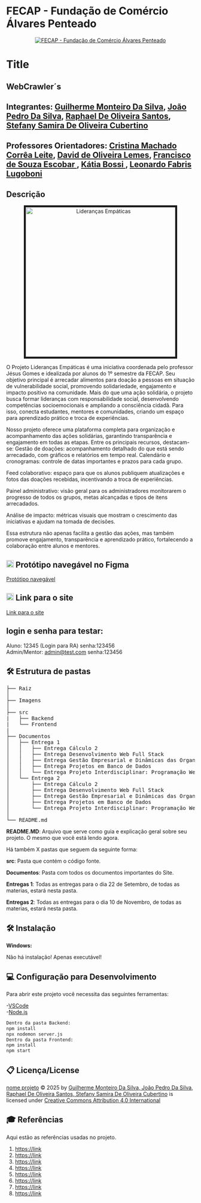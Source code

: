 # FECAP - Fundação de Comércio Álvares Penteado

<p align="center">
<a href= "https://www.fecap.br/"><img src="https://github.com/user-attachments/assets/aed2b4ff-9c3d-4cdf-83da-2aa277a53f82" alt="FECAP - Fundação de Comércio Álvares Penteado" border="0"></a>
</p>

# Title

## WebCrawler´s

## Integrantes: <a href="https://github.com/GuilhermeMonteiro14">Guilherme Monteiro Da Silva</a>, <a href="https://github.com/DebatingAlpaca">João Pedro Da Silva</a>, <a href="https://github.com/Santos-raphael">Raphael De Oliveira Santos</a>, <a href="https://github.com/StefanyO8">Stefany Samira De Oliveira Cubertino</a>

## Professores Orientadores: <a href="https://www.linkedin.com/in/cristina-machado-corr%C3%AAa-leite-630309160" target="_blank"> Cristina Machado Corrêa Leite</a>, <a href="https://www.linkedin.com/in/dolemes/" target="_blank"> David de Oliveira Lemes</a>, <a href="https://www.linkedin.com/in/francisco-escobar/" target="_blank"> Francisco de Souza Escobar </a>, <a href="https://www.linkedin.com/in/katia-bossi/" target="_blank"> Kátia Bossi </a>, <a href="https://www.linkedin.com/in/leonardo-fabris-lugoboni-a3369416/?originalSubdomain=br" target="_blank"> Leonardo Fabris Lugoboni</a>

## Descrição

<p align="center">
  <img src="imagens/logo.png" 
       alt="Lideranças Empáticas" 
       border="5" 
       width="400">
</p>



<p>
  O Projeto Lideranças Empáticas é uma iniciativa coordenada pelo professor Jésus Gomes e idealizada por alunos do 1º semestre da FECAP. Seu objetivo principal é arrecadar alimentos para doação a pessoas em situação de vulnerabilidade social, promovendo solidariedade, engajamento e impacto positivo na comunidade.
Mais do que uma ação solidária, o projeto busca formar lideranças com responsabilidade social, desenvolvendo competências socioemocionais e ampliando a consciência cidadã. Para isso, conecta estudantes, mentores e comunidades, criando um espaço para aprendizado prático e troca de experiências.

Nosso projeto oferece uma plataforma completa para organização e acompanhamento das ações solidárias, garantindo transparência e engajamento em todas as etapas. Entre os principais recursos, destacam-se:
Gestão de doações: acompanhamento detalhado do que está sendo arrecadado, com gráficos e relatórios em tempo real.
 Calendário e cronogramas: controle de datas importantes e prazos para cada grupo.

 Feed colaborativo: espaço para que os alunos publiquem atualizações e fotos das doações recebidas, incentivando a troca de experiências.

 Painel administrativo: visão geral para os administradores monitorarem o progresso de todos os grupos, metas alcançadas e tipos de itens arrecadados.

 Análise de impacto: métricas visuais que mostram o crescimento das iniciativas e ajudam na tomada de decisões.

Essa estrutura não apenas facilita a gestão das ações, mas também promove engajamento, transparência e aprendizado prático, fortalecendo a colaboração entre alunos e mentores.
</p>

## <img src="https://img.icons8.com/?size=100&id=zfHRZ6i1Wg0U&format=png&color=000000" width="20" height="20"/> Protótipo navegável no Figma
<a href="https://www.figma.com/design/d6d58QWVq8z9luoTVgzR7V/WebCrawler-s?node-id=48-2&t=Ak4S9BNHtQX5Ntdp-1">Protótipo navegável</a>

## <img src="https://encrypted-tbn0.gstatic.com/images?q=tbn:ANd9GcQFggf9yNRN9xCYku8XMEkSE0LU9uMhkYbehQ&s" width="20" height="20"/> Link para o site
<a href="https://projeto-interdisciplinar-webcrawlers.vercel.app/">Link para o site</a>

## login e senha para testar:
Aluno: 12345 (Login para RA)  senha:123456 <br/>
Admin/Mentor: admin@test.com senha:123456




## 🛠 Estrutura de pastas

<pre>
├── Raiz
│
├── Imagens
│
├── src
|   ├── Backend
|   └── Frontend
|
├── Documentos
│   ├── Entrega 1
│   │   ├── Entrega Cálculo 2
│   │   ├── Entrega Desenvolvimento Web Full Stack
│   │   ├── Entrega Gestão Empresarial e Dinâmicas das Organizações
│   │   ├── Entrega Projetos em Banco de Dados
│   │   └── Entrega Projeto Interdisciplinar: Programação Web
│   └── Entrega 2
│       ├── Entrega Cálculo 2
│       ├── Entrega Desenvolvimento Web Full Stack
│       ├── Entrega Gestão Empresarial e Dinâmicas das Organizações
│       ├── Entrega Projetos em Banco de Dados
│       └── Entrega Projeto Interdisciplinar: Programação Web
│
└── README.md
</pre>



<b>README.MD</b>: Arquivo que serve como guia e explicação geral sobre seu projeto. O mesmo que você está lendo agora.

Há também X pastas que seguem da seguinte forma:

<b>src</b>: Pasta que contém o código fonte.

<b>Documentos</b>: Pasta com todos os documentos importantes do Site.

<b>Entregas 1</b>: Todas as entregas para o dia 22 de Setembro, de todas as materias, estará nesta pasta.

<b>Entregas 2</b>: Todas as entregas para o dia 10 de Novembro, de todas as materias, estará nesta pasta.



## 🛠 Instalação


<b>Windows:</b>

Não há instalação! Apenas executável!




## 💻 Configuração para Desenvolvimento

Para abrir este projeto você necessita das seguintes ferramentas:

-<a href="https://code.visualstudio.com/">VSCode</a><br>
-<a href="https://nodejs.org/pt">Node.js</a><br>
```sh
Dentro da pasta Backend:
npm install
npx nodemon server.js
Dentro da pasta Frontend:
npm install
npm start
```


## 📋 Licença/License
<a href="https://github.com/2025-2-MCC2/Projeto7/tree/main">nome projeto</a> © 2025 by <a href="https://github.com/2025-2-MCC2">Guilherme Monteiro Da Silva, João Pedro Da Silva, Raphael De Oliveira Santos, Stefany Samira De Oliveira Cubertino</a> is licensed under <a href="https://creativecommons.org/licenses/by/4.0/">Creative Commons Attribution 4.0 International</a>
<br/><img src="https://mirrors.creativecommons.org/presskit/icons/cc.svg" alt="" style="max-width: 1em;max-height:1em;margin-left: .2em;"><img src="https://mirrors.creativecommons.org/presskit/icons/by.svg" alt="" style="max-width: 1em;max-height:1em;margin-left: .2em;">

## 🎓 Referências

Aqui estão as referências usadas no projeto.

1. <https://link>
2. <https://link>
3. <https://link>
4. <https://link>
5. <https://link>
6. <https://link>
7. <https://link>
8. <https://link>

